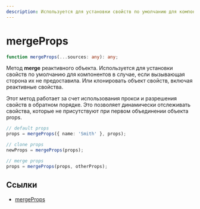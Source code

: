 ```yaml
---
description: Используется для установки свойств по умолчанию для компонентов в случае, если вызывающая сторона их не предоставила
---
```


# mergeProps

```ts
function mergeProps(...sources: any): any;
```

Метод **merge** реактивного объекта. Используется для установки свойств по умолчанию для компонентов в случае, если вызывающая сторона их не предоставила. Или клонировать объект свойств, включая реактивные свойства.

Этот метод работает за счет использования прокси и разрешения свойств в обратном порядке. Это позволяет динамически отслеживать свойства, которые не присутствуют при первом объединении объекта props.

```ts
// default props
props = mergeProps({ name: 'Smith' }, props);

// clone props
newProps = mergeProps(props);

// merge props
props = mergeProps(props, otherProps);
```

## Ссылки

-   [mergeProps](https://docs.solidjs.com/references/api-reference/reactive-utilities/mergeProps)

